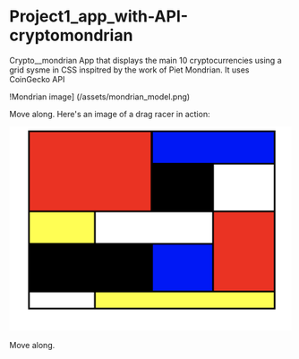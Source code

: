 # Project1_app_with-API-cryptomondrian
Crypto__mondrian
App that displays the main 10 cryptocurrencies using a grid sysme in CSS inspitred by the work of Piet Mondrian.
It uses CoinGecko API


!Mondrian image] (/assets/mondrian_model.png)

Move along.
Here's an image of a drag racer in action:

![Drag Racing](./assets/mondrian_model.png)

Move along.

